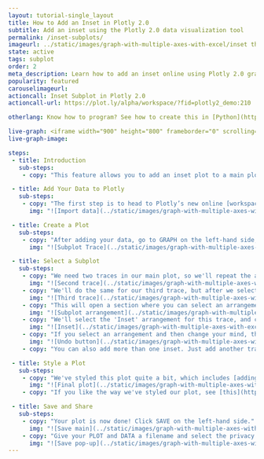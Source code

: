 ```yaml
---
layout: tutorial-single_layout
title: How to Add an Inset in Plotly 2.0
subtitle: Add an inset using the Plotly 2.0 data visualization tool
permalink: /inset-subplots/
imageurl: ../static/images/graph-with-multiple-axes-with-excel/inset thumb.png
state: active
tags: subplot
order: 2
meta_description: Learn how to add an inset online using Plotly 2.0 graphing software.
popularity: featured
carouselimageurl:
actioncall: Inset Subplot in Plotly 2.0
actioncall-url: https://plot.ly/alpha/workspace/?fid=plotly2_demo:210

otherlang: Know how to program? See how to create this in [Python](https://plot.ly/python/insets/) or [R](https://plot.ly/r/insets/).

live-graph: <iframe width="900" height="800" frameborder="0" scrolling="no" src="https://plot.ly/~plotly2_demo/210.embed"></iframe>
live-graph-image:

steps:
 - title: Introduction
   sub-steps:
    - copy: "This feature allows you to add an inset plot to a main plot. This is great if you'd like to display related data, or highlight a portion of the main plot."

 - title: Add Your Data to Plotly
   sub-steps:
    - copy: "The first step is to head to Plotly’s new online [workspace](https://plot.ly/create) and [add your data](http://help.plot.ly/add-data-to-the-plotly-grid/). It's also a good idea to name your columns beforehand (either by [adding your data](http://help.plot.ly/plotly1/add-data-to-the-plotly1-grid/#how-to-enter-data-in-the-grid) using [Plotly 1.0](https://plot.ly/plot), or naming them in the CSV or Excel file that you're uploading), and [label your axes](http://help.plot.ly/style-your-plots/#step-6-axes). This will make selections for a specific trace easier."
      img: "![Import data](../static/images/graph-with-multiple-axes-with-excel/inset import.png)"

 - title: Create a Plot
   sub-steps:
    - copy: "After adding your data, go to GRAPH on the left-hand side, then 'Create'. Choose your 'Chart type', and add your traces using the X and Y dropdown (this section is different depending on the [chart type]((http://help.plot.ly/tutorials/#basic)))."
      img: "![Subplot Trace](../static/images/graph-with-multiple-axes-with-excel/inset values.png)"

 - title: Select a Subplot
   sub-steps:
    - copy: "We need two traces in our main plot, so we'll repeat the above steps by clicking the blue '+Trace' button on the right-hand side of the panel to add the second trace."
      img: "![Second trace](../static/images/graph-with-multiple-axes-with-excel/inset second trace.png)"
    - copy: "We'll do the same for our third trace, but after we select our x and y values, we'll click on 'Subplot and Multiple Axes'."
      img: "![Third trace](../static/images/graph-with-multiple-axes-with-excel/inset third trace.png)"
    - copy: "This will open a section where you can select an arrangement for your subplot."
      img: "![Subplot arrangement](../static/images/graph-with-multiple-axes-with-excel/arrangements.png)"
    - copy: "We'll select the 'Inset' arrangement for this trace, and click CONFIRM."
      img: "![Inset](../static/images/graph-with-multiple-axes-with-excel/inset confirm.png)"
    - copy: "If you select an arrangement and then change your mind, the 'Undo' button will cancel the last arrangement selection *only*. This is very important to remember."          
      img: "![Undo button](../static/images/graph-with-multiple-axes-with-excel/general undo button.png)"  
    - copy: "You can also add more than one inset. Just add another trace, click on the 'Subplot and Multiple Axes', and select the same 'Inset' arrangement. It's not necessary for our plot, so now we'll get to the fun part."

 - title: Style a Plot
   sub-steps:      
    - copy: "We've styled this plot quite a bit, which includes [adding lines](http://help.plot.ly/style-your-plots/#step-6-axes) around both plots, customizing our [tick labels and markers](http://help.plot.ly/style-your-plots/#step-6-axes), and playing with [colors and typefaces](http://help.plot.ly/style-your-plots/#step-3-traces)."
      img: "![Final plot](../static/images/graph-with-multiple-axes-with-excel/inset final plot.png)"
    - copy: "If you like the way we've styled our plot, see [this](http://help.plot.ly/style-your-plots/) tutorial for more styling tips."

 - title: Save and Share
   sub-steps:
    - copy: "Your plot is now done! Click SAVE on the left-hand side."
      img: "![Save main](../static/images/graph-with-multiple-axes-with-excel/inset save main.png)"
    - copy: "Give your PLOT and DATA a filename and select the privacy setting. For more information on how sharing works, including the difference between private, public, and secret sharing, visit [this](http://help.plot.ly/save-share-and-export-in-plotly/) page."
      img: "![Save pop-up](../static/images/graph-with-multiple-axes-with-excel/inset save popup.png)"     
---
```

